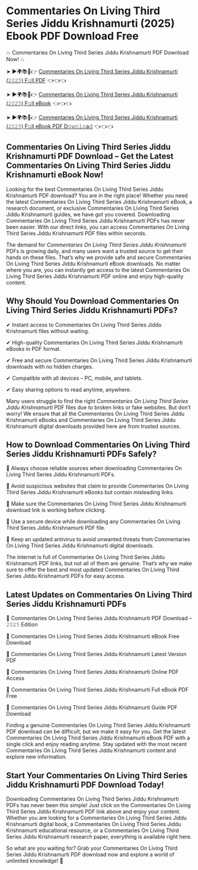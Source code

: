 # Commentaries On Living Third Series Jiddu Krishnamurti (2025) Ebook PDF Download Free

💥 Commentaries On Living Third Series Jiddu Krishnamurti PDF Download Now! 💥

➤ ►🌍📚📱👉 [Commentaries On Living Third Series Jiddu Krishnamurti (𝟸𝟶𝟸𝟻) F𝚞ll PDF](https://getpdf.xyz/commentaries-on-living-third-series-jiddu-krishnamurti) 👈👈👈


➤ ►🌍📚📱👉 [Commentaries On Living Third Series Jiddu Krishnamurti (𝟸𝟶𝟸𝟻) F𝚞ll eBook](https://getpdf.xyz/commentaries-on-living-third-series-jiddu-krishnamurti) 👈👈👈


➤ ►🌍📚📱👉 [Commentaries On Living Third Series Jiddu Krishnamurti (𝟸𝟶𝟸𝟻) F𝚞ll eBook PDF D𝚘𝚠𝚗𝚕𝚘a𝚍](https://getpdf.xyz/commentaries-on-living-third-series-jiddu-krishnamurti) 👈👈👈


## Commentaries On Living Third Series Jiddu Krishnamurti PDF Download – Get the Latest Commentaries On Living Third Series Jiddu Krishnamurti eBook Now!

Looking for the best Commentaries On Living Third Series Jiddu Krishnamurti PDF download? You are in the right place! Whether you need the latest Commentaries On Living Third Series Jiddu Krishnamurti eBook, a research document, or exclusive Commentaries On Living Third Series Jiddu Krishnamurti guides, we have got you covered. Downloading Commentaries On Living Third Series Jiddu Krishnamurti PDFs has never been easier. With our direct links, you can access Commentaries On Living Third Series Jiddu Krishnamurti PDF files within seconds.

The demand for *Commentaries On Living Third Series Jiddu Krishnamurti* PDFs is growing daily, and many users want a trusted source to get their hands on these files. That’s why we provide safe and secure Commentaries On Living Third Series Jiddu Krishnamurti eBook downloads. No matter where you are, you can instantly get access to the latest Commentaries On Living Third Series Jiddu Krishnamurti PDF online and enjoy high-quality content.

## Why Should You Download Commentaries On Living Third Series Jiddu Krishnamurti PDFs?

✔ Instant access to Commentaries On Living Third Series Jiddu Krishnamurti files without waiting.

✔ High-quality Commentaries On Living Third Series Jiddu Krishnamurti eBooks in PDF format.

✔ Free and secure Commentaries On Living Third Series Jiddu Krishnamurti downloads with no hidden charges.

✔ Compatible with all devices – PC, mobile, and tablets.

✔ Easy sharing options to read anytime, anywhere.

Many users struggle to find the right *Commentaries On Living Third Series Jiddu Krishnamurti* PDF files due to broken links or fake websites. But don’t worry! We ensure that all the Commentaries On Living Third Series Jiddu Krishnamurti eBooks and Commentaries On Living Third Series Jiddu Krishnamurti digital downloads provided here are from trusted sources.

## How to Download Commentaries On Living Third Series Jiddu Krishnamurti PDFs Safely?

📌 Always choose reliable sources when downloading Commentaries On Living Third Series Jiddu Krishnamurti PDFs.

📌 Avoid suspicious websites that claim to provide Commentaries On Living Third Series Jiddu Krishnamurti eBooks but contain misleading links.

📌 Make sure the Commentaries On Living Third Series Jiddu Krishnamurti download link is working before clicking.

📌 Use a secure device while downloading any Commentaries On Living Third Series Jiddu Krishnamurti PDF file.

📌 Keep an updated antivirus to avoid unwanted threats from Commentaries On Living Third Series Jiddu Krishnamurti digital downloads.

The internet is full of Commentaries On Living Third Series Jiddu Krishnamurti PDF links, but not all of them are genuine. That’s why we make sure to offer the best and most updated Commentaries On Living Third Series Jiddu Krishnamurti PDFs for easy access.

## Latest Updates on Commentaries On Living Third Series Jiddu Krishnamurti PDFs

🔹 Commentaries On Living Third Series Jiddu Krishnamurti PDF Download – 𝟸𝟶𝟸𝟻 Edition

🔹 Commentaries On Living Third Series Jiddu Krishnamurti eBook Free Download

🔹 Commentaries On Living Third Series Jiddu Krishnamurti Latest Version PDF

🔹 Commentaries On Living Third Series Jiddu Krishnamurti Online PDF Access

🔹 Commentaries On Living Third Series Jiddu Krishnamurti Full eBook PDF Free

🔹 Commentaries On Living Third Series Jiddu Krishnamurti Guide PDF Download

Finding a genuine Commentaries On Living Third Series Jiddu Krishnamurti PDF download can be difficult, but we make it easy for you. Get the latest Commentaries On Living Third Series Jiddu Krishnamurti eBook PDF with a single click and enjoy reading anytime. Stay updated with the most recent Commentaries On Living Third Series Jiddu Krishnamurti content and explore new information.

## Start Your Commentaries On Living Third Series Jiddu Krishnamurti PDF Download Today!

Downloading Commentaries On Living Third Series Jiddu Krishnamurti PDFs has never been this simple! Just click on the Commentaries On Living Third Series Jiddu Krishnamurti PDF link above and enjoy your content. Whether you are looking for a Commentaries On Living Third Series Jiddu Krishnamurti digital book, a Commentaries On Living Third Series Jiddu Krishnamurti educational resource, or a Commentaries On Living Third Series Jiddu Krishnamurti research paper, everything is available right here.

So what are you waiting for? Grab your Commentaries On Living Third Series Jiddu Krishnamurti PDF download now and explore a world of unlimited knowledge! 🚀